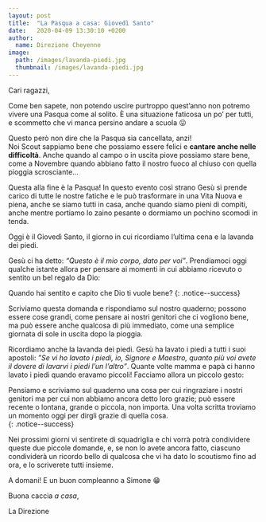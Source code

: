 ```yaml
---
layout: post
title:  "La Pasqua a casa: Giovedì Santo"
date:   2020-04-09 13:30:10 +0200
author:
  name: Direzione Cheyenne
image:
  path: /images/lavanda-piedi.jpg
  thumbnail: /images/lavanda-piedi.jpg
---
```



Cari ragazzi,

Come ben sapete, non potendo uscire purtroppo quest’anno non potremo vivere una Pasqua come al solito. È una situazione faticosa un po’ per tutti, e scommetto che vi manca persino andare a scuola 😛  

Questo però non dire che la Pasqua sia cancellata, anzi!  
Noi Scout sappiamo bene che possiamo essere felici e **cantare anche nelle difficoltà**. Anche quando al campo o in uscita piove possiamo stare bene, come a Novembre quando abbiano fatto il nostro fuoco al chiuso con quella pioggia scrosciante...  

Questa alla fine è la Pasqua! In questo evento così strano Gesù si prende carico di tutte le nostre fatiche e le può trasformare in una Vita Nuova e piena, anche se siamo tutti in casa, anche quando siamo pieni di compiti, anche mentre portiamo lo zaino pesante o dormiamo un pochino scomodi in tenda.  

Oggi è il Giovedì Santo, il giorno in cui ricordiamo l’ultima cena e la lavanda dei piedi.

Gesù ci ha detto: *“Questo è il mio corpo, dato per voi”*. Prendiamoci oggi qualche istante allora per pensare ai momenti in cui abbiamo ricevuto o sentito un bel regalo da Dio:

Quando hai sentito e capito che Dio ti vuole bene?
{: .notice--success}

Scriviamo questa domanda e rispondiamo sul nostro quaderno; possono essere cose grandi, come pensare ai nostri genitori che ci vogliono bene, ma può essere anche qualcosa di più immediato, come una semplice giornata di sole in uscita dopo la pioggia.  

Ricordiamo anche la lavanda dei piedi. Gesù ha lavato i piedi a tutti i suoi apostoli: *”Se vi ho lavato i piedi, io, Signore e Maestro, quanto più voi avete il dovere di lavarvi i piedi l’un l’altro”*. Quante volte mamma e papà ci hanno lavato i piedi quando eravamo piccoli! Facciamo allora un piccolo gesto:  

Pensiamo e scriviamo sul quaderno una cosa per cui ringraziare i nostri genitori ma per cui non abbiamo ancora detto loro grazie; può essere recente o lontana, grande o piccola, non importa. Una volta scritta troviamo un momento oggi per dirgli grazie di quella cosa.  
{: .notice--success}

Nei prossimi giorni vi sentirete di squadriglia e chi vorrà potrà condividere queste due piccole domande, e, se non lo avete ancora fatto, ciascuno condividerà un ricordo bello di qualcosa che vi ha dato lo scoutismo fino ad ora, e lo scriverete tutti insieme.  

A domani!
E un buon compleanno a Simone 😁

Buona caccia *a casa*,

La Direzione
